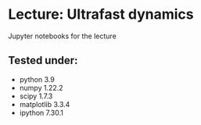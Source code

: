 # Lecture: Ultrafast dynamics
Jupyter notebooks for the lecture

## Tested under:
* python 3.9
* numpy 1.22.2
* scipy 1.7.3
* matplotlib 3.3.4
* ipython 7.30.1

